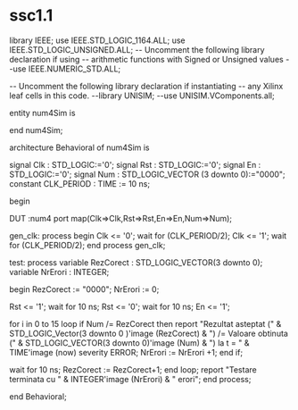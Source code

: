 # ssc1.1
library IEEE;
use IEEE.STD_LOGIC_1164.ALL;
use IEEE.STD_LOGIC_UNSIGNED.ALL;
-- Uncomment the following library declaration if using
-- arithmetic functions with Signed or Unsigned values
--use IEEE.NUMERIC_STD.ALL;

-- Uncomment the following library declaration if instantiating
-- any Xilinx leaf cells in this code.
--library UNISIM;
--use UNISIM.VComponents.all;

entity num4Sim is

end num4Sim;

architecture Behavioral of num4Sim is

signal Clk :  STD_LOGIC:='0';
signal Rst : STD_LOGIC:='0';
signal En : STD_LOGIC:='0';
signal Num : STD_LOGIC_VECTOR (3 downto 0):="0000";
constant CLK_PERIOD : TIME := 10 ns;

begin

DUT  :num4 port map(Clk=>Clk,Rst=>Rst,En=>En,Num=>Num);
 
 gen_clk: process
 begin
 Clk <= '0';
 wait for (CLK_PERIOD/2);
 Clk <= '1';
 wait for (CLK_PERIOD/2);
 end process gen_clk;
 
test: process
 variable RezCorect : STD_LOGIC_VECTOR(3 downto 0); 
 variable NrErori : INTEGER; 

 begin 
 RezCorect := "0000";
 NrErori := 0;
 
  Rst <= '1';
 wait for 10 ns;
 Rst <= '0';
 wait for 10 ns;
 En <= '1';
 
 for i in 0 to 15 loop 
   if Num /= RezCorect then
    report "Rezultat asteptat (" &
    STD_LOGIC_Vector(3 downto 0 )'image (RezCorect)  &
    ") /= Valoare obtinuta (" &
    STD_LOGIC_VECTOR(3 downto 0)'image (Num) &
    ") la t = " & TIME'image (now)
    severity ERROR;
    NrErori := NrErori +1;
    end if;

 wait for 10 ns; 
 RezCorect := RezCorect+1;
  end loop;
 report "Testare terminata cu " &
   INTEGER'image (NrErori) & " erori";
end process;

end Behavioral;
